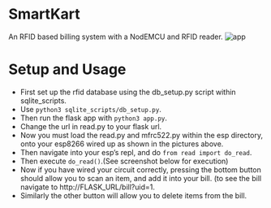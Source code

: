 # SmartKart
An RFID based billing system with a NodEMCU and RFID reader.
![app](https://user-images.githubusercontent.com/59250093/145529378-4ccd853f-f51f-4b29-8d91-f34b69e337be.jpeg)

# Setup and Usage
- First set up the rfid database using the db_setup.py script within
sqlite_scripts.
- Use `python3 sqlite_scripts/db_setup.py`.
- Then run the flask app with `python3 app.py`.
- Change the url in read.py to your flask url.
- Now you must load the read.py and mfrc522.py within the esp directory,
onto your esp8266 wired up as shown in the pictures above.
- Then navigate into your esp’s repl, and do `from read import do_read`.
- Then execute `do_read()`.(See screenshot below for execution)
- Now if you have wired your circuit correctly, pressing the bottom button
should allow you to scan an item, and add it into your bill. (to see the bill
navigate to http://FLASK_URL/bill?uid=1.
- Similarly the other button will allow you to delete items from the bill.
